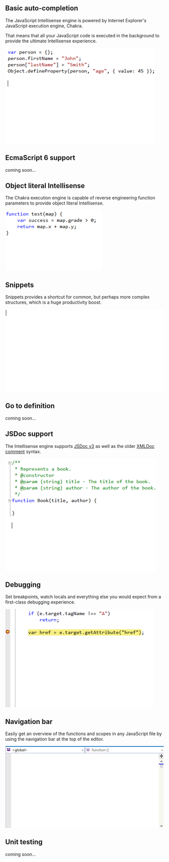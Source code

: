 ﻿<properties
			pageTitle="JavaScript"
			description="Short description of the page"
			slug="javascript"
			order="300"
			keywords="javascript, jscript, script, dhtml, es3, es5, es6"
/>

## Basic auto-completion
The JavaScript Intellisense engine is powered by Internet Explorer's JavaScript
execution engine, Chakra. 

That means that all your JavaScript code is executed in the background to 
provide the ultimate Intellisense experience.

![JavaScript basic auto completion](_assets/javascript-basic-auto-completion.gif)

## EcmaScript 6 support
coming soon...

## Object literal Intellisense
The Chakra execution engine is capable of reverse engineering function
parameters to provide object literal Intellisense.

![Object literal Intellisense](_assets/javascript-object-literal-intellisense.gif)

## Snippets
Snippets provides a shortcut for common, but perhaps more complex structures,
which is a huge productivity boost.

![JavaScript snippets](_assets/javascript-snippets.gif)

## Go to definition
coming soon...

## JSDoc support
The Intellisense engine supports [JSDoc v3](http://usejsdoc.org/) as well
as the older [XMLDoc comment](https://msdn.microsoft.com/en-us/library/bb514138.aspx) 
syntax.

![JavaScript JSDoc support](_assets/javascript-jsdoc.gif)

## Debugging
Set breakpoints, watch locals and everything else you would expect
from a first-class debugging experience.

![JavaScript debugging](_assets/javascript-debugging.gif)

## Navigation bar
Easily get an overview of the functions and scopes in any JavaScript file
by using the navigation bar at the top of the editor.

![JavaScript navigation bar](_assets/javascript-navigation-bar.gif)

## Unit testing
coming soon...